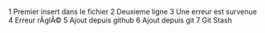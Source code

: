  1 Premier insert dans le fichier
 2 Deuxieme ligne
 3 Une erreur est survenue
 4 Erreur rÃglÃ©
 5 Ajout depuis github
 6 Ajout depuis git
 7 Git Stash
